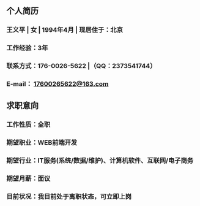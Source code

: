## 个人简历
### 王义平 | 女 | 1994年4月 | 现居住于：北京
### 工作经验：3年
### 联系方式：176-0026-5622 |（QQ：2373541744）
### E-mail： 17600265622@163.com
## 求职意向
### 工作性质：全职
### 期望职业：WEB前端开发
### 期望行业：IT服务(系统/数据/维护)、计算机软件、互联网/电子商务
### 期望月薪：面议
### 目前状况：我目前处于离职状态，可立即上岗







